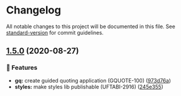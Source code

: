 # Changelog

All notable changes to this project will be documented in this file. See [standard-version](https://github.com/conventional-changelog/standard-version) for commit guidelines.

## [1.5.0](https://gitlab.schaeffler.com/frontend-schaeffler/schaeffler-frontend/compare/v1.4.0...v1.5.0) (2020-08-27)


### 🎸 Features

* **gq:** create guided quoting application (GQUOTE-100) ([973d76a](https://gitlab.schaeffler.com/frontend-schaeffler/schaeffler-frontend/commit/973d76a77d7ceb25b150fcf0b2ae3a083c4a7695))
* **styles:** make styles lib publishable (UFTABI-2916) ([245e355](https://gitlab.schaeffler.com/frontend-schaeffler/schaeffler-frontend/commit/245e355c6de4dafff18bdf03301074adb41669c3))
